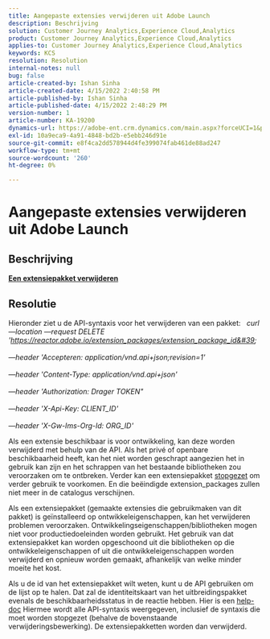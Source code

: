 ```yaml
---
title: Aangepaste extensies verwijderen uit Adobe Launch
description: Beschrijving
solution: Customer Journey Analytics,Experience Cloud,Analytics
product: Customer Journey Analytics,Experience Cloud,Analytics
applies-to: Customer Journey Analytics,Experience Cloud,Analytics
keywords: KCS
resolution: Resolution
internal-notes: null
bug: false
article-created-by: Ishan Sinha
article-created-date: 4/15/2022 2:40:58 PM
article-published-by: Ishan Sinha
article-published-date: 4/15/2022 2:48:29 PM
version-number: 1
article-number: KA-19200
dynamics-url: https://adobe-ent.crm.dynamics.com/main.aspx?forceUCI=1&pagetype=entityrecord&etn=knowledgearticle&id=d53e500b-cabc-ec11-983f-0022480b4e7f
exl-id: 10a9eca9-4a91-4848-bd2b-e5ebb246d91e
source-git-commit: e8f4ca2dd578944d4fe399074fab461de88ad247
workflow-type: tm+mt
source-wordcount: '260'
ht-degree: 0%

---
```


# Aangepaste extensies verwijderen uit Adobe Launch

## Beschrijving

<u><b>Een extensiepakket verwijderen</b></u>

## Resolutie


Hieronder ziet u de API-syntaxis voor het verwijderen van een pakket:
 
*curl —location —request DELETE &#39;https://reactor.adobe.io/extension_packages/extension_package_id&#39; \
<br>—header &#39;Accepteren: application/vnd.api+json;revision=1&#39; \
<br>—header &#39;Content-Type: application/vnd.api+json&#39; \
<br>—header &#39;Authorization: Drager TOKEN&quot; \
<br>—header &#39;X-Api-Key: CLIENT_ID&#39; \
<br>—header &#39;X-Gw-Ims-Org-Id: ORG_ID&#39;*

Als een extensie beschikbaar is voor ontwikkeling, kan deze worden verwijderd met behulp van de API. Als het privé of openbare beschikbaarheid heeft, kan het niet worden geschrapt aangezien het in gebruik kan zijn en het schrappen van het bestaande bibliotheken zou veroorzaken om te ontbreken. Verder kan een extensiepakket [stopgezet](https://experienceleague.adobe.com/docs/experience-platform/tags/api/endpoints/extension-packages.html?lang=en#discontinue) om verder gebruik te voorkomen. En die beëindigde extension_packages zullen niet meer in de catalogus verschijnen.

Als een extensiepakket (gemaakte extensies die gebruikmaken van dit pakket) is geïnstalleerd op ontwikkeleigenschappen, kan het verwijderen problemen veroorzaken. Ontwikkelingseigenschappen/bibliotheken mogen niet voor productiedoeleinden worden gebruikt. Het gebruik van dat extensiepakket kan worden opgeschoond uit die bibliotheken op die ontwikkeleigenschappen of uit die ontwikkeleigenschappen worden verwijderd en opnieuw worden gemaakt, afhankelijk van welke minder moeite het kost.

Als u de id van het extensiepakket wilt weten, kunt u de API gebruiken om de lijst op te halen. Dat zal de identiteitskaart van het uitbreidingspakket evenals de beschikbaarheidsstatus in de reactie hebben. Hier is een [help-doc](https://experienceleague.adobe.com/docs/experience-platform/tags/api/endpoints/extension-packages.html?lang=en#list) Hiermee wordt alle API-syntaxis weergegeven, inclusief de syntaxis die moet worden stopgezet (behalve de bovenstaande verwijderingsbewerking). De extensiepakketten worden dan verwijderd.
